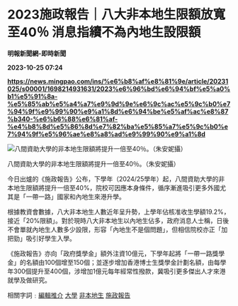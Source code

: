 # 2023施政報告｜八大非本地生限額放寬至40％ 消息指續不為內地生設限額
**明報新聞網-即時新聞**

**2023-10-25 07:24**

**https://news.mingpao.com/ins/%e6%b8%af%e8%81%9e/article/20231025/s00001/1698214931631/2023%e6%96%bd%e6%94%bf%e5%a0%b1%e5%91%8a-%e5%85%ab%e5%a4%a7%e9%9d%9e%e6%9c%ac%e5%9c%b0%e7%94%9f%e9%99%90%e9%a1%8d%e6%94%be%e5%af%ac%e8%87%b340-%e6%b6%88%e6%81%af-%e4%b8%8d%e5%86%8d%e7%82%ba%e5%85%a7%e5%9c%b0%e7%94%9f%e5%96%ae%e8%a8%ad%e9%99%90%e9%a1%8d**

![八間資助大學的非本地生限額將提升一倍至40％。（朱安妮攝）](https://fs.mingpao.com/ins/20231025/s00001/fda92c95ac1f206fbe951e416e41ac06.jpg)

八間資助大學的非本地生限額將提升一倍至40％。（朱安妮攝）

今日出爐的《施政報告》公布，下學年（2024/25學年）起，八間資助大學的非本地生限額將提升一倍至40%，院校可因應本身條件，循序漸進吸引更多外國尤其是「一帶一路」國家和內地生來港升學。

根據教資會數據，八大非本地生人數近年呈升勢，上學年佔核准收生學額19.2%，接近「20%限額」。對於現時八大非本地生以內地生佔多，政府消息人士稱，日後不會單就內地生人數多少設限，形容「內地生不是個問題」，但相信院校亦正「加把勁」吸引好學生入學。

《施政報告》亦向「政府獎學金」額外注資10億元，下學年起將「一帶一路獎學金」的名額由100個增至150個；並逐步增加香港博士生獎學金計劃名額，由每學年300個提升至400個，涉增加1億元每年經常性撥款，冀吸引更多傑出人才來港就學及做研究。

相關字詞﹕[編輯推介](https://news.mingpao.com/ins/%e6%b8%af%e8%81%9e/article/20231025/s00001/php/search2.php?pnssection=all&inssection=all&searchtype=A&keywords=%E7%B7%A8%E8%BC%AF%E6%8E%A8%E4%BB%8B) [大學](https://news.mingpao.com/ins/%e6%b8%af%e8%81%9e/article/20231025/s00001/php/search2.php?pnssection=all&inssection=all&searchtype=A&keywords=%E5%A4%A7%E5%AD%B8) [非本地生](https://news.mingpao.com/ins/%e6%b8%af%e8%81%9e/article/20231025/s00001/php/search2.php?pnssection=all&inssection=all&searchtype=A&keywords=%E9%9D%9E%E6%9C%AC%E5%9C%B0%E7%94%9F) [施政報告](https://news.mingpao.com/ins/%e6%b8%af%e8%81%9e/article/20231025/s00001/php/search2.php?pnssection=all&inssection=all&searchtype=A&keywords=%E6%96%BD%E6%94%BF%E5%A0%B1%E5%91%8A)